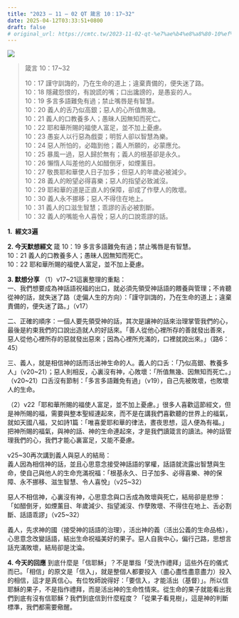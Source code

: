 ```yaml
---
title: "2023 – 11 – 02 QT 箴言 10：17~32"
date: 2025-04-12T03:33:51+0800
draft: false
# original_url: https://cmtc.tw/2023-11-02-qt-%e7%ae%b4%e8%a8%80-10%ef%bc%9a1732
---
```


![](/images/qt.jpg)
> 箴言 10：17\~32
>
> 10：17 謹守訓誨的，乃在生命的道上；違棄責備的，便失迷了路。  
> 10：18 隱藏怨恨的，有說謊的嘴；口出讒謗的，是愚妄的人。  
> 10：19 多言多語難免有過；禁止嘴唇是有智慧。  
> 10：20 義人的舌乃似高銀；惡人的心所值無幾。  
> 10：21 義人的口教養多人；愚昧人因無知而死亡。  
> 10：22 耶和華所賜的福使人富足，並不加上憂慮。  
> 10：23 愚妄人以行惡為戲耍；明哲人卻以智慧為樂。  
> 10：24 惡人所怕的，必臨到他；義人所願的，必蒙應允。  
> 10：25 暴風一過，惡人歸於無有；義人的根基卻是永久。  
> 10：26 懶惰人叫差他的人如醋倒牙，如煙薰目。  
> 10：27 敬畏耶和華使人日子加多；但惡人的年歲必被減少。  
> 10：28 義人的盼望必得喜樂；惡人的指望必致滅沒。  
> 10：29 耶和華的道是正直人的保障，卻成了作孽人的敗壞。  
> 10：30 義人永不挪移；惡人不得住在地上。  
> 10：31 義人的口滋生智慧；乖謬的舌必被割斷。  
> 10：32 義人的嘴能令人喜悅；惡人的口說乖謬的話。

**1.  經文3遍**

**2. 今天默想經文**
箴 10：19 多言多語難免有過；禁止嘴唇是有智慧。  
10：21 義人的口教養多人；愚昧人因無知而死亡。  
10：22 耶和華所賜的福使人富足，並不加上憂慮。

**3. 默想分享**
（1）v17\~21這裏整理的重點：  
一、我們想要成為神話語祝福的出口，就必須先領受神話語的餵養與管理；不肯聽從神的話，就失迷了路（走偏人生的方向）：「謹守訓誨的，乃在生命的道上；違棄責備的，便失迷了路。」（v17）

二、正確的順序：一個人要先領受神的話，其次是讓神的話來治理掌管我們的心，最後是約束我們的口說出造就人的好話來。「善人從他心裡所存的善就發出善來，惡人從他心裡所存的惡就發出惡來；因為心裡所充滿的，口裡就說出來。」（路6：45）

三、義人，就是相信神的話而活出神生命的人。義人的口舌：「乃似高銀、教養多人」（v20\~21）；惡人則相反，心裏沒有神，心敗壞：「所值無幾、因無知而死亡。」（v20\~21）口舌沒有節制：「多言多語難免有過」（v19），自己先被敗壞，也敗壞人的生命。

（2）v22「耶和華所賜的福使人富足，並不加上憂慮。」很多人喜歡這節經文，但是神所賜的福，需要與整本聖經連起來，而不是在講我們喜歡聽的世界上的福氣，就如天國八福，又如詩1篇：「唯喜愛耶和華的律法，晝夜思想，這人便為有福。」把神所賜的福氣，與神的話、神的生命連起來，才是我們讀箴言的讀法。神的話管理我們的心，我們才能心裏富足，又能不憂慮。

v25\~30再次講到義人與惡人的結局：  
義人因為相信神的話，並且心思意念接受神話語的掌權，話語就流露出智慧與生命，使自己與他人的生命充滿祝福：「根基永久、日子加多、必得喜樂、神的保障、永不挪移、滋生智慧、令人喜悅」（v25\~32）

惡人不相信神，心裏沒有神，心思意念與口舌成為敗壞與死亡，結局卻是悲慘：「如醋倒牙，如煙薰目、年歲減少、指望滅沒、作孽敗壞、不得住在地上、舌必割斷、話語乖謬」（v25\~32）

義人，先求神的國（接受神的話語的治理），活出神的義（活出公義的生命品格），心思意念改變話語，結出生命祝福美好的果子。惡人自我中心，偏行己路，思想言話充滿敗壞，結局卻是沈淪。

**4. 今天的回應**
到底什麼是「信耶穌」？不是單指「受洗作禮拜」這些外在的儀式而已。「相信」的原文是「信入」，就是整個人都要投入（盡心盡性盡意盡力）投入的相信，這才是真信心。有位牧師說得好：「要信入，才能活出（基督）」。所以信耶穌的果子，不是指作禮拜，而是活出神的生命性情來。從生命的果子就能看出我們到底有沒有信耶穌？我們到底信到什麼程度？「從果子看見樹」，這是神的判斷標準，我們都需要儆醒。
